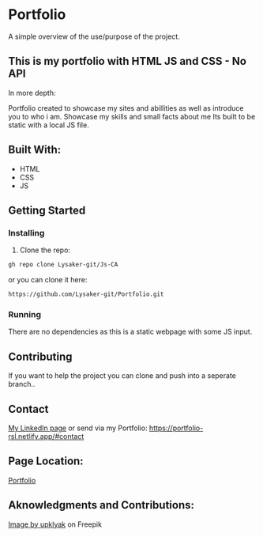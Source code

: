 # Portfolio

A simple overview of the use/purpose of the project.

## This is my portfolio with HTML JS and CSS - No API

In more depth: 
  
  Portfolio created to showcase my sites and abillities as well as introduce you to who i am. 
  Showcase my skills and small facts about me
  Its built to be static with a local JS file. 

## Built With:

- HTML
- CSS
- JS

## Getting Started

### Installing

1. Clone the repo:

```bash
gh repo clone Lysaker-git/Js-CA
```
or you can clone it here: 
```bash
https://github.com/Lysaker-git/Portfolio.git
```

### Running

There are no dependencies as this is a static webpage with some JS input. 

## Contributing

If you want to help the project you can clone and push into a seperate branch.. 

## Contact

[My LinkedIn page](https://www.linkedin.com/in/robin-lysaker-36295517b/)
or send via my Portfolio: 
https://portfolio-rsl.netlify.app/#contact

## Page Location: 
[Portfolio](https://portfolio-rsl.netlify.app)

## Aknowledgments and Contributions: 
<a href="https://www.freepik.com/free-vector/night-ocean-landscape-full-moon-stars-shine_17740155.htm#query=wallpaper&position=17&from_view=keyword">Image by upklyak</a> on Freepik
